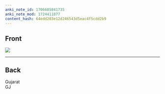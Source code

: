 ```yaml
---
anki_note_id: 1706605841735
anki_note_mod: 1724411877
content_hash: 64edd203e12d246543d5eac4f5cdd2b9
---
```


## Front

![](Goa-8cc05682e744d01a3f1f71db375aa8c15a5b7ff3.png)

<hr/>

## Back

Gujarat  
GJ